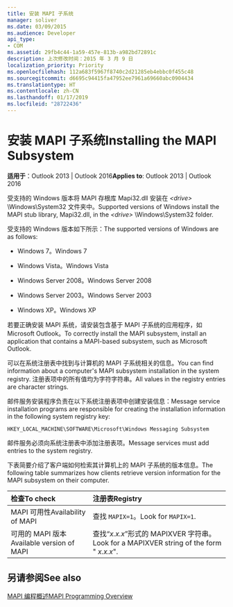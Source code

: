 ```yaml
---
title: 安装 MAPI 子系统
manager: soliver
ms.date: 03/09/2015
ms.audience: Developer
api_type:
- COM
ms.assetid: 29fb4c44-1a59-457e-813b-a982bd72891c
description: 上次修改时间：2015 年 3 月 9 日
localization_priority: Priority
ms.openlocfilehash: 112a683f5967f8740c2d21285eb4ebbc0f455c48
ms.sourcegitcommit: d6695c94415fa47952ee7961a69660abc0904434
ms.translationtype: HT
ms.contentlocale: zh-CN
ms.lasthandoff: 01/17/2019
ms.locfileid: "28722436"
---
```

# <a name="installing-the-mapi-subsystem"></a><span data-ttu-id="175e3-103">安装 MAPI 子系统</span><span class="sxs-lookup"><span data-stu-id="175e3-103">Installing the MAPI Subsystem</span></span>

  
  
<span data-ttu-id="175e3-104">**适用于**：Outlook 2013 | Outlook 2016</span><span class="sxs-lookup"><span data-stu-id="175e3-104">**Applies to**: Outlook 2013 | Outlook 2016</span></span> 
  
<span data-ttu-id="175e3-105">受支持的 Windows 版本将 MAPI 存根库 Mapi32.dll 安装在 _\<drive\>_ \Windows\System32 文件夹中。</span><span class="sxs-lookup"><span data-stu-id="175e3-105">Supported versions of Windows install the MAPI stub library, Mapi32.dll, in the  _\<drive\>_ \Windows\System32 folder.</span></span> 
  
<span data-ttu-id="175e3-106">受支持的 Windows 版本如下所示：</span><span class="sxs-lookup"><span data-stu-id="175e3-106">The supported versions of Windows are as follows:</span></span>
  
- <span data-ttu-id="175e3-107">Windows 7。</span><span class="sxs-lookup"><span data-stu-id="175e3-107">Windows 7</span></span>
    
- <span data-ttu-id="175e3-108">Windows Vista。</span><span class="sxs-lookup"><span data-stu-id="175e3-108">Windows Vista</span></span>
    
- <span data-ttu-id="175e3-109">Windows Server 2008。</span><span class="sxs-lookup"><span data-stu-id="175e3-109">Windows Server 2008</span></span>
    
- <span data-ttu-id="175e3-110">Windows Server 2003。</span><span class="sxs-lookup"><span data-stu-id="175e3-110">Windows Server 2003</span></span>
    
- <span data-ttu-id="175e3-111">Windows XP。</span><span class="sxs-lookup"><span data-stu-id="175e3-111">Windows XP</span></span>
    
<span data-ttu-id="175e3-112">若要正确安装 MAPI 系统，请安装包含基于 MAPI 子系统的应用程序，如 Microsoft Outlook。</span><span class="sxs-lookup"><span data-stu-id="175e3-112">To correctly install the MAPI subsystem, install an application that contains a MAPI-based subsystem, such as Microsoft Outlook.</span></span>
  
<span data-ttu-id="175e3-113">可以在系统注册表中找到与计算机的 MAPI 子系统相关的信息。</span><span class="sxs-lookup"><span data-stu-id="175e3-113">You can find information about a computer's MAPI subsystem installation in the system registry.</span></span> <span data-ttu-id="175e3-114">注册表项中的所有值均为字符字符串。</span><span class="sxs-lookup"><span data-stu-id="175e3-114">All values in the registry entries are character strings.</span></span> 
  
<span data-ttu-id="175e3-115">邮件服务安装程序负责在以下系统注册表项中创建安装信息：</span><span class="sxs-lookup"><span data-stu-id="175e3-115">Message service installation programs are responsible for creating the installation information in the following system registry key:</span></span> 
  
 `HKEY_LOCAL_MACHINE\SOFTWARE\Microsoft\Windows Messaging Subsystem`
  
<span data-ttu-id="175e3-116">邮件服务必须向系统注册表中添加注册表项。</span><span class="sxs-lookup"><span data-stu-id="175e3-116">Message services must add entries to the system registry.</span></span> 
  
<span data-ttu-id="175e3-117">下表简要介绍了客户端如何检索其计算机上的 MAPI 子系统的版本信息。</span><span class="sxs-lookup"><span data-stu-id="175e3-117">The following table summarizes how clients retrieve version information for the MAPI subsystem on their computer.</span></span>
  
|<span data-ttu-id="175e3-118">**检查**</span><span class="sxs-lookup"><span data-stu-id="175e3-118">**To check**</span></span>|<span data-ttu-id="175e3-119">**注册表**</span><span class="sxs-lookup"><span data-stu-id="175e3-119">**Registry**</span></span>|
|:-----|:-----|
|<span data-ttu-id="175e3-120">MAPI 可用性</span><span class="sxs-lookup"><span data-stu-id="175e3-120">Availability of MAPI</span></span>  <br/> |<span data-ttu-id="175e3-121">查找 `MAPIX=1`。</span><span class="sxs-lookup"><span data-stu-id="175e3-121">Look for  `MAPIX=1`.</span></span>  <br/> |
|<span data-ttu-id="175e3-122">可用的 MAPI 版本</span><span class="sxs-lookup"><span data-stu-id="175e3-122">Available version of MAPI</span></span>  <br/> |<span data-ttu-id="175e3-123">查找“_x.x.x_”形式的 MAPIXVER 字符串。</span><span class="sxs-lookup"><span data-stu-id="175e3-123">Look for a MAPIXVER string of the form " _x.x.x_".</span></span>  <br/> |
   
## <a name="see-also"></a><span data-ttu-id="175e3-124">另请参阅</span><span class="sxs-lookup"><span data-stu-id="175e3-124">See also</span></span>



[<span data-ttu-id="175e3-125">MAPI 编程概述</span><span class="sxs-lookup"><span data-stu-id="175e3-125">MAPI Programming Overview</span></span>](mapi-programming-overview.md)

